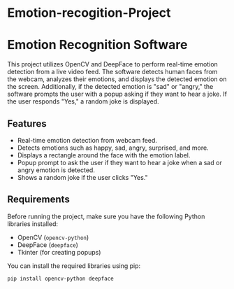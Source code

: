 # Emotion-recogition-Project
# Emotion Recognition Software

This project utilizes OpenCV and DeepFace to perform real-time emotion detection from a live video feed. The software detects human faces from the webcam, analyzes their emotions, and displays the detected emotion on the screen. Additionally, if the detected emotion is "sad" or "angry," the software prompts the user with a popup asking if they want to hear a joke. If the user responds "Yes," a random joke is displayed.

## Features

- Real-time emotion detection from webcam feed.
- Detects emotions such as happy, sad, angry, surprised, and more.
- Displays a rectangle around the face with the emotion label.
- Popup prompt to ask the user if they want to hear a joke when a sad or angry emotion is detected.
- Shows a random joke if the user clicks "Yes."

## Requirements

Before running the project, make sure you have the following Python libraries installed:

- OpenCV (`opencv-python`)
- DeepFace (`deepface`)
- Tkinter (for creating popups)

You can install the required libraries using pip:

```bash
pip install opencv-python deepface
